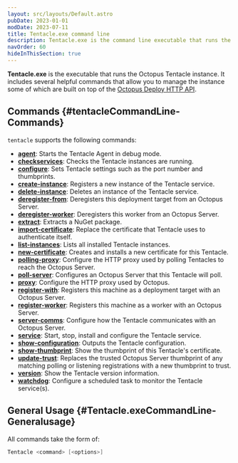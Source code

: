 ```yaml
---
layout: src/layouts/Default.astro
pubDate: 2023-01-01
modDate: 2023-07-11
title: Tentacle.exe command line
description: Tentacle.exe is the command line executable that runs the Octopus Tentacle instance.
navOrder: 60
hideInThisSection: true
---
```


**Tentacle.exe** is the executable that runs the Octopus Tentacle instance. It includes several helpful commands that allow you to manage the instance some of which are built on top of the [Octopus Deploy HTTP API](/docs/octopus-rest-api).

## Commands {#tentacleCommandLine-Commands}

`tentacle` supports the following commands:

- **[agent](/src/pages/docs/octopus-rest-api/tentacle.exe-command-line/agent.md)**:  Starts the Tentacle Agent in debug mode.
- **[checkservices](/src/pages/docs/octopus-rest-api/tentacle.exe-command-line/checkservices.md)**:  Checks the Tentacle instances are running.
- **[configure](/src/pages/docs/octopus-rest-api/tentacle.exe-command-line/configure.md)**:  Sets Tentacle settings such as the port number and thumbprints.
- **[create-instance](/src/pages/docs/octopus-rest-api/tentacle.exe-command-line/create-instance.md)**:  Registers a new instance of the Tentacle service.
- **[delete-instance](/src/pages/docs/octopus-rest-api/tentacle.exe-command-line/delete-instance.md)**:  Deletes an instance of the Tentacle service.
- **[deregister-from](/src/pages/docs/octopus-rest-api/tentacle.exe-command-line/deregister-from.md)**:  Deregisters this deployment target from an Octopus Server.
- **[deregister-worker](/src/pages/docs/octopus-rest-api/tentacle.exe-command-line/deregister-worker.md)**:  Deregisters this worker from an Octopus Server.
- **[extract](/src/pages/docs/octopus-rest-api/tentacle.exe-command-line/extract.md)**:  Extracts a NuGet package.
- **[import-certificate](/src/pages/docs/octopus-rest-api/tentacle.exe-command-line/import-certificate.md)**:  Replace the certificate that Tentacle uses to authenticate itself.
- **[list-instances](/src/pages/docs/octopus-rest-api/tentacle.exe-command-line/list-instances.md)**:  Lists all installed Tentacle instances.
- **[new-certificate](/src/pages/docs/octopus-rest-api/tentacle.exe-command-line/new-certificate.md)**:  Creates and installs a new certificate for this Tentacle.
- **[polling-proxy](/src/pages/docs/octopus-rest-api/tentacle.exe-command-line/polling-proxy.md)**:  Configure the HTTP proxy used by polling Tentacles to reach the Octopus Server.
- **[poll-server](/src/pages/docs/octopus-rest-api/tentacle.exe-command-line/poll-server.md)**:  Configures an Octopus Server that this Tentacle will poll.
- **[proxy](/src/pages/docs/octopus-rest-api/tentacle.exe-command-line/proxy.md)**:  Configure the HTTP proxy used by Octopus.
- **[register-with](/src/pages/docs/octopus-rest-api/tentacle.exe-command-line/register-with.md)**:  Registers this machine as a deployment target with an Octopus Server.
- **[register-worker](/src/pages/docs/octopus-rest-api/tentacle.exe-command-line/register-worker.md)**:  Registers this machine as a worker with an Octopus Server.
- **[server-comms](/src/pages/docs/octopus-rest-api/tentacle.exe-command-line/server-comms.md)**:  Configure how the Tentacle communicates with an Octopus Server.
- **[service](/src/pages/docs/octopus-rest-api/tentacle.exe-command-line/service.md)**:  Start, stop, install and configure the Tentacle service.
- **[show-configuration](/src/pages/docs/octopus-rest-api/tentacle.exe-command-line/show-configuration.md)**:  Outputs the Tentacle configuration.
- **[show-thumbprint](/src/pages/docs/octopus-rest-api/tentacle.exe-command-line/show-thumbprint.md)**:  Show the thumbprint of this Tentacle's certificate.
- **[update-trust](/src/pages/docs/octopus-rest-api/tentacle.exe-command-line/update-trust.md)**:  Replaces the trusted Octopus Server thumbprint of any matching polling or listening registrations with a new thumbprint to trust.
- **[version](/src/pages/docs/octopus-rest-api/tentacle.exe-command-line/version.md)**:  Show the Tentacle version information.
- **[watchdog](/src/pages/docs/octopus-rest-api/tentacle.exe-command-line/watchdog.md)**:  Configure a scheduled task to monitor the Tentacle service(s).

## General Usage {#Tentacle.exeCommandLine-Generalusage}

All commands take the form of:

```powershell
Tentacle <command> [<options>]
```
